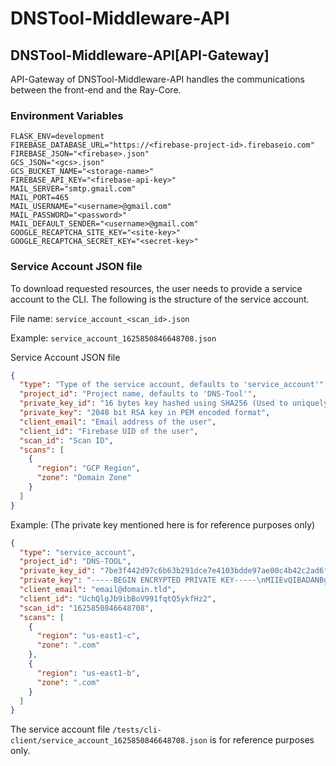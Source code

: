 # DNSTool-Middleware-API

## DNSTool-Middleware-API[API-Gateway]

API-Gateway of DNSTool-Middleware-API handles the communications between the front-end and the Ray-Core.

### Environment Variables

```dotenv
FLASK_ENV=development
FIREBASE_DATABASE_URL="https://<firebase-project-id>.firebaseio.com"
FIREBASE_JSON="<firebase>.json"
GCS_JSON="<gcs>.json"
GCS_BUCKET_NAME="<storage-name>"
FIREBASE_API_KEY="<firebase-api-key>"
MAIL_SERVER="smtp.gmail.com"
MAIL_PORT=465
MAIL_USERNAME="<username>@gmail.com"
MAIL_PASSWORD="<password>"
MAIL_DEFAULT_SENDER="<username>@gmail.com"
GOOGLE_RECAPTCHA_SITE_KEY="<site-key>"
GOOGLE_RECAPTCHA_SECRET_KEY="<secret-key>"
```

### Service Account JSON file

To download requested resources, the user needs to provide a service account to the CLI. The following is the structure
of the service account.

File name: `service_account_<scan_id>.json`

Example: `service_account_1625850846648708.json`

Service Account JSON file

```json
{
  "type": "Type of the service account, defaults to 'service_account'",
  "project_id": "Project name, defaults to 'DNS-Tool'",
  "private_key_id": "16 bytes key hashed using SHA256 (Used to uniquely identify the service account JSON file)",
  "private_key": "2048 bit RSA key in PEM encoded format",
  "client_email": "Email address of the user",
  "client_id": "Firebase UID of the user",
  "scan_id": "Scan ID",
  "scans": [
    {
      "region": "GCP Region",
      "zone": "Domain Zone"
    }
  ]
}
```

Example: (The private key mentioned here is for reference purposes only)

```json
{
  "type": "service_account",
  "project_id": "DNS-TOOL",
  "private_key_id": "7be3f442d97c6b63b291dce7e4103bdde97ae00c4b42c2ad6f6c45d9dcdf04bc",
  "private_key": "-----BEGIN ENCRYPTED PRIVATE KEY-----\nMIIEvQIBADANBgkqhkiG9w0BAQEFAASCBKcwggSjAgEAAoIBAQCs8Nyfb/MYGzz/\nxCI6hqd18r7f9bi+z5eOdRODmm7yKL7OJDLToXUTNaNJjQiGxkPFVgRVXXce3hDO\nHaMlz0FlAc2pVzEohnb6t+joYGIhogXtgQ21lW6smvBoQT5idJISL2YBIInpy4z2\nxaSioVvTuWuTQy6VT1UILr9ZnUcHGUrBFyx3e/i1EYmWXMgxFTGzJL3qnmGRuK4T\nsHXFCZ0RaciOVopOi9mL5kDJHiLL4Ncc9C+MJ4RzyHKwCcJMBRXBkMIGO2Salunq\nop/yYl6dhFfeDZLIU4qE5+ZL4Ce0y+SQKAeFyKkh581glI5XVxoh47pT+vvHsWzL\no7u+mujhAgMBAAECggEAA0NOHlH557AH4Bl+vdTxjuekE0yrDiqThPQPiLGeu0Hq\ni7AiJ10J/PFLoeUfzo8qEyySy1uGllYBQipL/DgjVzkH/NRw0H9s+kEDC3NaFqFc\ndEU1kYH+wxHvTEBC4Y+qe95aEdZf08Hr6HIFL65UsbNzZKVlWRrUk2FyacnuX6Ni\nFFhIPnt+jpgkNx78oq1p+sVph08pgKQkD4RfU4kLuX2Nl0hhnN2oYnBVd6qhNO8g\n/nkYoH7N/jYinxYzQDPKKm/7CAlJcbMJ/29z7fox1BQ6/1zfH8Lpz4NmyBoxQz+T\nhg73qDQmnuC8pFMnFT6UV1sR/AMcC217PrpMybEcYQKBgQDLMyeBE618uoCn7P0e\n7puW2vQFNqG8xqOSbS1haVzLsUBmmb5F/ezLUS8MtHXH81CYSG4/3y+cN5SvqUOw\nOjGKVLb37eCs8ujTwSjxatnDzPGVHHZ5ZgFszpQdgVBzevhkl2QMf2ty2ufMfta5\n46nEBJOQ9GB8VAztGfgTtdMD6QKBgQDZ4OH8mMIoUWBe97HnpaKQw9HWQ2xg7Rw1\nf0rm1EzNibfo+hZFF4biUVdC/LmQqX8uCgX3oKn15W10uI0Q2PyQqFfhfJjvjrxU\ny7K/hVWBz2wh+TTdAWuRC+SLggAnCiNBhcJHl74+qAaf32c0VLELmE+S11q4EYCK\n1KZ6LXJ6OQKBgQCSmxHBeyUMfLMedUoa6ySursKokEYZIWga2VKImbAt9nD0lbBG\nZ3JVLvm3POxNmytm87s3shtzplZMdt8zYokjuQNZ1fLoVUnOneqgY+tB7bfPUX3Z\nENOuYU1UDFyzNOHKEcBJlBU+BNqBHHJoI+30Uyj0yJxkl2/MEZR/BAx/IQKBgEuN\nhhAX0Mw2W9rSveh8MYFNxkgsnTqHPo72kzy0ReXIafPqNSrEW8vDNSVPifG2NRn7\n89HI7ucMJgahsJk1BXAMUF0q3cXEk148PMHZNKuNCAxH5KL2yRxFKX2PGQpwo4Un\nIxW8cwY7MgDicWFeNP62VHGxKA5IU3DRCOG5PMdRAoGAEk3CI7E8UC6swFQ4pdB7\nL28xAccUQSiuTWnG0ssmcS0S07pe0HOu9To9tosMMBqTpd2IsxJRHcVmLkeu5zdr\nkNA4Rk/BfOIxXmdbd/lBRkTnQF6fY73Pgpx7dQgR55QCvVoiWG5i/glVy9l053ZJ\n5wrrzEkTzoDvIScf2ppcnmo=\n-----END ENCRYPTED PRIVATE KEY-----",
  "client_email": "email@domain.tld",
  "client_id": "UchQlgJb9ibBoV991fqtQ5ykfHz2",
  "scan_id": "1625850846648708",
  "scans": [
    {
      "region": "us-east1-c",
      "zone": ".com"
    },
    {
      "region": "us-east1-b",
      "zone": ".com"
    }
  ]
}
```

The service account file `/tests/cli-client/service_account_1625850846648708.json` is for reference purposes only.
